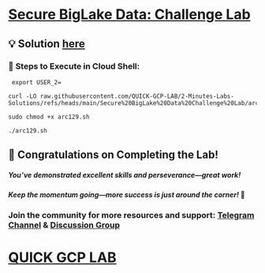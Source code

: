 # [Secure BigLake Data: Challenge Lab](https://www.cloudskillsboost.google/focuses/64458?parent=catalog)

## 💡 Solution [here](https://youtu.be/cX2bsOHifis)


### 🚀 **Steps to Execute in Cloud Shell:** 

```
 export USER_2=
```
```
curl -LO raw.githubusercontent.com/QUICK-GCP-LAB/2-Minutes-Labs-Solutions/refs/heads/main/Secure%20BigLake%20Data%20Challenge%20Lab/arc129.sh

sudo chmod +x arc129.sh

./arc129.sh
```

## 🎉 Congratulations on Completing the Lab!

##### *You’ve demonstrated excellent skills and perseverance—great work!*  

#### *Keep the momentum going—more success is just around the corner!* 🚀  

### **Join the community for more resources and support:** **[Telegram Channel](https://t.me/quickgcplab)** &  **[Discussion Group](https://t.me/quickgcplabchats)**   

# [QUICK GCP LAB](https://www.youtube.com/@quickgcplab)  